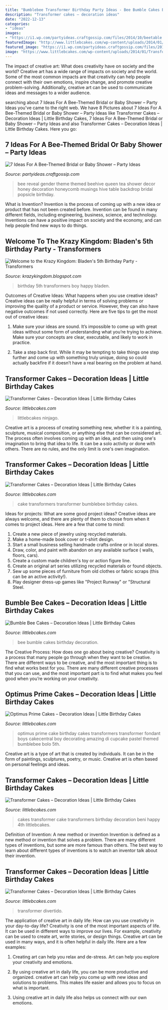 ```yaml
---
title: "Bumblebee Transformer Birthday Party Ideas - Bee Bumble Cakes Birthday Decoration"
description: "Transformer cakes – decoration ideas"
date: "2022-12-13"
categories:
- "ideas"
images:
- "https://i1.wp.com/partyideas.craftgossip.com/files/2014/10/beetable.jpg?resize=600%2C939"
featuredImage: "http://www.littlebcakes.com/wp-content/uploads/2014/01/Transformers-Bumblebee-Cake.jpg"
featured_image: "https://i1.wp.com/partyideas.craftgossip.com/files/2014/10/beetable.jpg?resize=600%2C939"
image: "https://www.littlebcakes.com/wp-content/uploads/2014/01/Transformer-Cakes-876x1024.jpg"
---
```



The impact of creative art: What does creativity have on society and the world?
Creative art has a wide range of impacts on society and the world. Some of the most common impacts are that creativity can help people connect with their own emotions, inspire change, and promote creative problem-solving. Additionally, creative art can be used to communicate ideas and messages to a wider audience.

	

		
searching about 7 Ideas For A Bee-Themed Bridal or Baby Shower – Party Ideas you've came to the right web. We have 8 Pictures about 7 Ideas For A Bee-Themed Bridal or Baby Shower – Party Ideas like Transformer Cakes – Decoration Ideas | Little Birthday Cakes, 7 Ideas For A Bee-Themed Bridal or Baby Shower – Party Ideas and also Transformer Cakes – Decoration Ideas | Little Birthday Cakes. Here you go:
		
    
## 7 Ideas For A Bee-Themed Bridal Or Baby Shower – Party Ideas

<img loading=lazy src="https://i1.wp.com/partyideas.craftgossip.com/files/2014/10/beetable.jpg?resize=600%2C939" onerror="this.onerror=null;this.src='https://tse2.mm.bing.net/th?id=OIP.aj8MFwMqocDqki2CG_ZclAHaLl&amp;pid=15.1';" alt="7 Ideas For A Bee-Themed Bridal or Baby Shower – Party Ideas">

_Source: partyideas.craftgossip.com_

>bee reveal gender theme themed beehive queen tea shower decor honey decoration honeycomb musings hive table backdrop bridal popsicle birthday. 

	

What is Invention?
Invention is the process of coming up with a new idea or product that has not been created before. Invention can be found in many different fields, including engineering, business, science, and technology. Inventions can have a positive impact on society and the economy, and can help people find new ways to do things.

    
## Welcome To The Krazy Kingdom: Bladen&#039;s 5th Birthday Party - Transformers

<img loading=lazy src="http://2.bp.blogspot.com/-SnKXHP35teY/U20wspqpd3I/AAAAAAAAVtQ/V1VNgiExDSw/s1600/IMG_0792.JPG" onerror="this.onerror=null;this.src='https://tse2.mm.bing.net/th?id=OIP.53Y6fSNAZ4MvtOA9vav1BgHaFj&amp;pid=15.1';" alt="Welcome to the Krazy Kingdom: Bladen&#039;s 5th Birthday Party - Transformers">

_Source: krazykingdom.blogspot.com_

>birthday 5th transformers boy happy bladen. 

	

Outcomes of Creative Ideas: What happens when you use creative ideas?
Creative ideas can be really helpful in terms of solving problems or improving the quality of a product or service. However, they can also have negative outcomes if not used correctly. Here are five tips to get the most out of creative ideas:
1. Make sure your ideas are sound. It’s impossible to come up with great ideas without some form of understanding what you’re trying to achieve. Make sure your concepts are clear, executable, and likely to work in practice.

2. Take a step back first. While it may be tempting to take things one step further and come up with something truly unique, doing so could actually backfire if it doesn’t have a real bearing on the problem at hand.

    
## Transformer Cakes – Decoration Ideas | Little Birthday Cakes

<img loading=lazy src="https://www.littlebcakes.com/wp-content/uploads/2014/01/Transformers-Cake.jpg" onerror="this.onerror=null;this.src='https://tse2.mm.bing.net/th?id=OIP.-W2DGFo4s9q5ZZPE4470IAHaLH&amp;pid=15.1';" alt="Transformer Cakes – Decoration Ideas | Little Birthday Cakes">

_Source: littlebcakes.com_

>littlebcakes ninjago. 

	

Creative art is a process of creating something new, whether it is a painting, sculpture, musical composition, or anything else that can be considered art. The process often involves coming up with an idea, and then using one's imagination to bring that idea to life. It can be a solo activity or done with others. There are no rules, and the only limit is one's own imagination.

    
## Transformer Cakes – Decoration Ideas | Little Birthday Cakes

<img loading=lazy src="http://www.littlebcakes.com/wp-content/uploads/2014/01/Transformers-Bumblebee-Cake.jpg" onerror="this.onerror=null;this.src='https://tse3.mm.bing.net/th?id=OIP.GEli4pDwXEcfYjb302mbVgHaJ2&amp;pid=15.1';" alt="Transformer Cakes – Decoration Ideas | Little Birthday Cakes">

_Source: littlebcakes.com_

>cake transformers transformer bumblebee birthday cakes. 

	

Ideas for projects: What are some good project ideas?
Creative ideas are always welcome, and there are plenty of them to choose from when it comes to project ideas. Here are a few that come to mind: 
1. Create a new piece of jewelry using recycled materials.
2. Make a home-made book cover or t-shirt design.
3. Start a small business selling handmade crafts online or in local stores.
4. Draw, color, and paint with abandon on any available surface ( walls, floors, cars).
5. Create a custom made children's toy or action figure line. 
6. Create an original art series utilizing recycled materials or found objects.
7. Sew up some pieces of furniture from old clothes or fabric scraps (this can be an active activity!). 
8. Play designer dress-up games like "Project Runway" or "Structural Steel.

    
## Bumble Bee Cakes – Decoration Ideas | Little Birthday Cakes

<img loading=lazy src="http://www.littlebcakes.com/wp-content/uploads/2014/01/Bumble-Bee-Cakes-Photos.jpg" onerror="this.onerror=null;this.src='https://tse4.mm.bing.net/th?id=OIP.kj7Ai8zrwnx-hU8t6y7CDQHaJ4&amp;pid=15.1';" alt="Bumble Bee Cakes – Decoration Ideas | Little Birthday Cakes">

_Source: littlebcakes.com_

>bee bumble cakes birthday decoration. 

	

The Creative Process: How does one go about being creative?
Creativity is a process that many people go through when they want to be creative. There are different ways to be creative, and the most important thing is to find what works best for you. There are many different creative processes that you can use, and the most important part is to find what makes you feel good when you’re working on your creativity.

    
## Optimus Prime Cakes – Decoration Ideas | Little Birthday Cakes

<img loading=lazy src="http://www.littlebcakes.com/wp-content/uploads/2014/01/Optimus-Prime-Birthday-Cakes.jpg" onerror="this.onerror=null;this.src='https://tse3.mm.bing.net/th?id=OIP.5rr8MkPouRGscdH-pY3TiAHaJ4&amp;pid=15.1';" alt="Optimus Prime Cakes – Decoration Ideas | Little Birthday Cakes">

_Source: littlebcakes.com_

>optimus prime cake birthday cakes transformers transformer fondant boys cakecentral boy decorating amazing di cupcake pastel themed bumblebee bolo 5th. 

	

Creative art is a type of art that is created by individuals. It can be in the form of paintings, sculptures, poetry, or music. Creative art is often based on personal feelings and ideas.

    
## Transformer Cakes – Decoration Ideas | Little Birthday Cakes

<img loading=lazy src="http://www.littlebcakes.com/wp-content/uploads/2014/01/Transformer-Cakes.jpg" onerror="this.onerror=null;this.src='https://tse4.mm.bing.net/th?id=OIP.tvkcGBWtU6qIGGyZcDTNugHaIp&amp;pid=15.1';" alt="Transformer Cakes – Decoration Ideas | Little Birthday Cakes">

_Source: littlebcakes.com_

>cakes transformer cake transformers birthday decoration beni happy 4th littlebcakes. 

	

Definition of Invention: A new method or invention
Invention is defined as a new method or invention that solves a problem. There are many different types of inventions, but some are more famous than others. The best way to learn about different types of inventions is to watch an inventor talk about their invention.

    
## Transformer Cakes – Decoration Ideas | Little Birthday Cakes

<img loading=lazy src="https://www.littlebcakes.com/wp-content/uploads/2014/01/Transformer-Cakes-876x1024.jpg" onerror="this.onerror=null;this.src='https://tse1.mm.bing.net/th?id=OIP.2M-vxlKBGfOQvY5CSskPDwHaIq&amp;pid=15.1';" alt="Transformer Cakes – Decoration Ideas | Little Birthday Cakes">

_Source: littlebcakes.com_

>transformer divertido. 

	

The application of creative art in daily life: How can you use creativity in your day-to-day life?
Creativity is one of the most important aspects of life. It can be used in different ways to improve our lives. For example, creativity can be used to create art, write stories, or design things. Creative art can be used in many ways, and it is often helpful in daily life. Here are a few examples: 
1) Creating art can help you relax and de-stress. Art can help you explore your creativity and emotions.

2) By using creative art in daily life, you can be more productive and organized. creative art can help you come up with new ideas and solutions to problems. This makes life easier and allows you to focus on what is important.

3) Using creative art in daily life also helps us connect with our own emotions.

